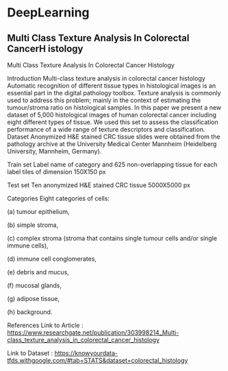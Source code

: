 # DeepLearning
## Multi Class Texture Analysis In Colorectal CancerH istology


Multi Class Texture Analysis In Colorectal Cancer Histology


Introduction
Multi-class texture analysis in colorectal cancer histology
Automatic recognition of different tissue types in histological images is an essential part in the digital pathology toolbox. Texture analysis is commonly used to address this problem; mainly in the context of estimating the tumour/stroma ratio on histological samples.
In this paper we present a new dataset of 5,000 histological images of human colorectal cancer including eight different types of tissue.
We used this set to assess the classification performance of a wide range of texture descriptors and classification.
Dataset Anonymized H&E stained CRC tissue slides were obtained from the pathology archive at the University Medical Center Mannheim (Heidelberg University, Mannheim, Germany).

Train set
Label name of category and 625 non-overlapping tissue for each label tiles of dimension 150X150 px 

Test set
Ten anonymized H&E stained CRC tissue 5000X5000 px

Categories
Eight categories of cells:

(a) tumour epithelium,

(b) simple stroma,

(c) complex stroma (stroma that contains single tumour cells and/or single immune cells),

(d) immune cell conglomerates,

(e) debris and mucus,

(f) mucosal glands,

(g) adipose tissue,

(h) background.

References
Link to Article : https://www.researchgate.net/publication/303998214_Multi-class_texture_analysis_in_colorectal_cancer_histology

Link to Dataset : https://knowyourdata-tfds.withgoogle.com/#tab=STATS&dataset=colorectal_histology
